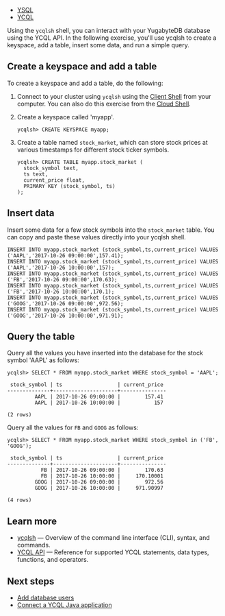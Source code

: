 <!---
title: Create and explore a database
linkTitle: Create a database
description: Use distributed CQL to explore core features of YugabyteDB.
headcontent:
image: /images/section_icons/quick_start/explore_ycql.png
menu:
  preview:
    parent: cloud-develop
    name: Create a database
    identifier: create-databases-2-ycql
    weight: 600
type: docs
isTocNested: false
showAsideToc: true
--->

<ul class="nav nav-tabs-alt nav-tabs-yb">

  <li >
    <a href="../create-databases/" class="nav-link">
      <i class="icon-postgres" aria-hidden="true"></i>
      YSQL
    </a>
  </li>

 <li >
    <a href="../create-databases-ycql/" class="nav-link active">
      <i class="icon-cassandra" aria-hidden="true"></i>
      YCQL
    </a>
  </li>
</ul>

Using the `ycqlsh` shell, you can interact with your YugabyteDB database using the YCQL API. In the following exercise, you'll use ycqlsh to create a keyspace, add a table, insert some data, and run a simple query.

## Create a keyspace and add a table

To create a keyspace and add a table, do the following:

1. Connect to your cluster using `ycqlsh` using the [Client Shell](../connect-client-shell/) from your computer. You can also do this exercise from the [Cloud Shell](../connect-cloud-shell/).

1. Create a keyspace called 'myapp'.

    ```cql
    ycqlsh> CREATE KEYSPACE myapp;
    ```

1. Create a table named `stock_market`, which can store stock prices at various timestamps for different stock ticker symbols.

    ```cql
    ycqlsh> CREATE TABLE myapp.stock_market (
      stock_symbol text,
      ts text,
      current_price float,
      PRIMARY KEY (stock_symbol, ts)
    );
    ```

## Insert data

Insert some data for a few stock symbols into the `stock_market` table. You can copy and paste these values directly into your ycqlsh shell.

```cql
INSERT INTO myapp.stock_market (stock_symbol,ts,current_price) VALUES ('AAPL','2017-10-26 09:00:00',157.41);
INSERT INTO myapp.stock_market (stock_symbol,ts,current_price) VALUES ('AAPL','2017-10-26 10:00:00',157);
INSERT INTO myapp.stock_market (stock_symbol,ts,current_price) VALUES ('FB','2017-10-26 09:00:00',170.63);
INSERT INTO myapp.stock_market (stock_symbol,ts,current_price) VALUES ('FB','2017-10-26 10:00:00',170.1);
INSERT INTO myapp.stock_market (stock_symbol,ts,current_price) VALUES ('GOOG','2017-10-26 09:00:00',972.56);
INSERT INTO myapp.stock_market (stock_symbol,ts,current_price) VALUES ('GOOG','2017-10-26 10:00:00',971.91);
```

## Query the table

Query all the values you have inserted into the database for the stock symbol 'AAPL' as follows:

```cql
ycqlsh> SELECT * FROM myapp.stock_market WHERE stock_symbol = 'AAPL';
```

```output
 stock_symbol | ts                  | current_price
--------------+---------------------+---------------
         AAPL | 2017-10-26 09:00:00 |        157.41
         AAPL | 2017-10-26 10:00:00 |           157

(2 rows)
```

Query all the values for `FB` and `GOOG` as follows:

```cql
ycqlsh> SELECT * FROM myapp.stock_market WHERE stock_symbol in ('FB', 'GOOG');
```

```output
 stock_symbol | ts                  | current_price
--------------+---------------------+---------------
           FB | 2017-10-26 09:00:00 |        170.63
           FB | 2017-10-26 10:00:00 |     170.10001
         GOOG | 2017-10-26 09:00:00 |        972.56
         GOOG | 2017-10-26 10:00:00 |     971.90997

(4 rows)
```

## Learn more

- [ycqlsh](../../../admin/ycqlsh/) — Overview of the command line interface (CLI), syntax, and commands.
- [YCQL API](../../../api/ycql/) — Reference for supported YCQL statements, data types, functions, and operators.

## Next steps

- [Add database users](../../cloud-secure-clusters/add-users/)
- [Connect a YCQL Java application](../../cloud-develop/connect-ycql-application/)

